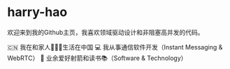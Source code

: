 # harry-hao

欢迎来到我的Github主页，我喜欢领域驱动设计和非阻塞高并发的代码。

🇨🇳 我在和家人👨‍👩‍👦生活在中国
💻 我从事通信软件开发（Instant Messaging & WebRTC）
🏹 业余爱好射箭和读书📚（Software & Technology）

